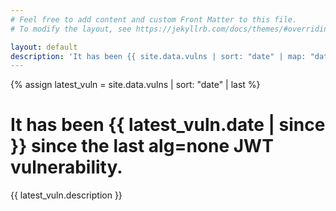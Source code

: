 ```yaml
---
# Feel free to add content and custom Front Matter to this file.
# To modify the layout, see https://jekyllrb.com/docs/themes/#overriding-theme-defaults

layout: default
description: 'It has been {{ site.data.vulns | sort: "date" | map: "date" | last | since }} since the last alg=none JWT vulnerability'
---
```


{% assign latest_vuln = site.data.vulns | sort: "date" | last %}

<h1>It has been <span class="since">{{ latest_vuln.date | since }}</span> since the last alg=none JWT vulnerability.</h1>

<p>{{ latest_vuln.description }}</p>
